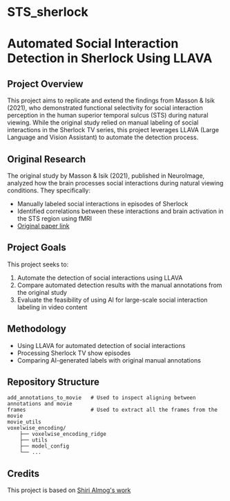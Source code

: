 # STS_sherlock
# Automated Social Interaction Detection in Sherlock Using LLAVA

## Project Overview
This project aims to replicate and extend the findings from Masson & Isik (2021), who demonstrated functional selectivity for social interaction perception in the human superior temporal sulcus (STS) during natural viewing. While the original study relied on manual labeling of social interactions in the Sherlock TV series, this project leverages LLAVA (Large Language and Vision Assistant) to automate the detection process.

## Original Research
The original study by Masson & Isik (2021), published in NeuroImage, analyzed how the brain processes social interactions during natural viewing conditions. They specifically:
- Manually labeled social interactions in episodes of Sherlock
- Identified correlations between these interactions and brain activation in the STS region using fMRI
- [Original paper link](https://www.sciencedirect.com/science/article/pii/S1053811921010132)

## Project Goals
This project seeks to:
1. Automate the detection of social interactions using LLAVA
2. Compare automated detection results with the manual annotations from the original study
3. Evaluate the feasibility of using AI for large-scale social interaction labeling in video content

## Methodology
- Using LLAVA for automated detection of social interactions
- Processing Sherlock TV show episodes
- Comparing AI-generated labels with original manual annotations

## Repository Structure
```
add_annotations_to_movie   # Used to inspect aligning between annotations and movie
frames                     # Used to extract all the frames from the movie
movie_utils
voxelwise_encoding/
    ├── voxelwise_encoding_ridge
    ├── utils
    ├── model_config
    └── ...
```

## Credits
This project is based on [Shiri Almog's work](https://github.com/Shirialmog/STS)